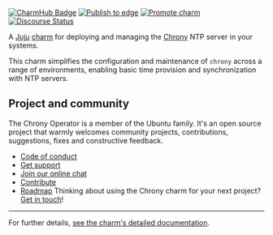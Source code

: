 [![CharmHub Badge](https://charmhub.io/chrony/badge.svg)](https://charmhub.io/chrony)
[![Publish to edge](https://github.com/canonical/chrony-operator/actions/workflows/publish_charm.yaml/badge.svg)](https://github.com/canonical/chrony-operator/actions/workflows/publish_charm.yaml)
[![Promote charm](https://github.com/canonical/chrony-operator/actions/workflows/promote_charm.yaml/badge.svg)](https://github.com/canonical/chrony-operator/actions/workflows/promote_charm.yaml)
[![Discourse Status](https://img.shields.io/discourse/status?server=https%3A%2F%2Fdiscourse.charmhub.io&style=flat&label=CharmHub%20Discourse)](https://discourse.charmhub.io)

A [Juju](https://juju.is/) [charm](https://juju.is/docs/olm/charmed-operators) 
for deploying and managing the [Chrony](https://chrony-project.org) NTP server 
in your systems.

This charm simplifies the configuration and maintenance of `chrony` across a 
range of environments, enabling basic time provision and synchronization with 
NTP servers.

## Project and community

The Chrony Operator is a member of the Ubuntu family. It's an
open source project that warmly welcomes community projects, contributions,
suggestions, fixes and constructive feedback.
* [Code of conduct](https://ubuntu.com/community/code-of-conduct)
* [Get support](https://discourse.charmhub.io/)
* [Join our online chat](https://chat.charmhub.io/charmhub/channels/charm-dev)
* [Contribute](https://charmhub.io/chrony/docs/contributing)
* [Roadmap](https://charmhub.io/chrony/docs/roadmap)
Thinking about using the Chrony charm for your next project? [Get in touch](https://chat.charmhub.io/charmhub/channels/charm-dev)!

---

For further details,
[see the charm's detailed documentation](https://charmhub.io/chrony/docs).
